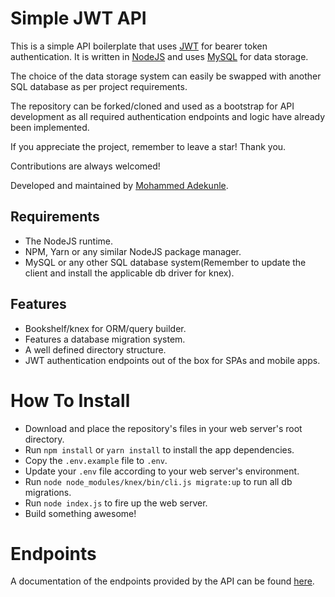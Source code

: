 # Simple JWT API

This is a simple API boilerplate that uses [JWT](https://jwt.io/) for bearer token authentication. It is written in [NodeJS](https://nodejs.org/) and uses [MySQL](https://www.mysql.com/) for data storage.

The choice of the data storage system can easily be swapped with another SQL database as per project requirements.

The repository can be forked/cloned and used as a bootstrap for API development as all required authentication endpoints and logic have already been implemented.

If you appreciate the project, remember to leave a star! Thank you.

Contributions are always welcomed!

Developed and maintained by [Mohammed Adekunle](https://github.com/Iyiola-am).

## Requirements

- The NodeJS runtime.
- NPM, Yarn or any similar NodeJS package manager.
- MySQL or any other SQL database system(Remember to update the client and install the applicable db driver for knex).

## Features

- Bookshelf/knex for ORM/query builder.
- Features a database migration system.
- A well defined directory structure.
- JWT authentication endpoints out of the box for SPAs and mobile apps.

# How To Install

- Download and place the repository's files in your web server's root directory.
- Run `npm install` or `yarn install` to install the app dependencies.
- Copy the `.env.example` file to `.env`.
- Update your `.env` file according to your web server's environment.
- Run `node node_modules/knex/bin/cli.js migrate:up` to run all db migrations.
- Run `node index.js` to fire up the web server.
- Build something awesome!

# Endpoints

A documentation of the endpoints provided by the API can be found [here](https://documenter.getpostman.com/view/9577513/T1LTejEP?version=latest).
